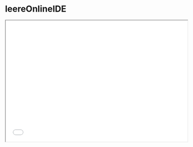 # leereOnlineIDE

<iframe src="Hello_World.html" style="width:600px; height:400px; overflow:hidden"></iframe>
